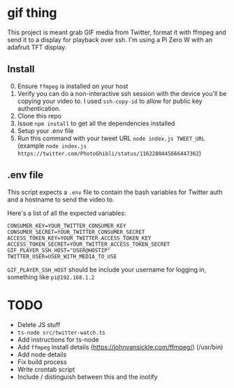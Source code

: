 # gif thing

This project is meant grab GIF media from Twitter, format it with ffmpeg and send it to a display for playback over ssh. I'm using a Pi Zero W with an adafruit TFT display.

## Install

0. Ensure `ffmpeg` is installed on your host
1. Verify you can do a non-interactive ssh session with the device you'll be copying your video to. I used `ssh-copy-id` to allow for public key authentication.
2. Clone this repo
3. Issue `npm install` to get all the dependencies installed
4. Setup your .env file
5. Run this command with your tweet URL `node index.js TWEET_URL` (example `node index.js https://twitter.com/PhotoGhibli/status/1162280445666447362`)

## .env file

This script expects a `.env` file to contain the bash variables for Twitter auth and a hostname to send the video to. 

Here's a list of all the expected variables:

```
CONSUMER_KEY=YOUR_TWITTER_CONSUMER_KEY
CONSUMER_SECRET=YOUR_TWITTER_CONSUMER_SECRET
ACCESS_TOKEN_KEY=YOUR_TWITTER_ACCESS_TOKEN_KEY
ACCESS_TOKEN_SECRET=YOUR_TWITTER_ACCESS_TOKEN_SECRET
GIF_PLAYER_SSH_HOST="USER@HOSTIP"
TWITTER_USER=USER_WITH_MEDIA_TO_USE
```

`GIF_PLAYER_SSH_HOST` should be include your username for logging in, something like `pi@192.168.1.2`


# TODO

* Delete JS stuff
* `ts-node src/twitter-watch.ts` 
* Add instructions for ts-node
* Add `ffmpeg` install details (https://johnvansickle.com/ffmpeg/) (/usr/bin)
* Add node details
* Fix build process
* Write crontab script
* Include / distinguish between this and the inotify 